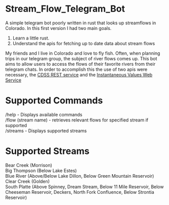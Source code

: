 # Stream_Flow_Telegram_Bot

A simple telegram bot poorly written in rust that looks up streamflows in Colorado. In this first
version I had two main goals.

1. Learn a little rust.
2. Understand the apis for fetching up to date data about stream flows

My friends and I live in Colorado and love to fly fish. Often, when planning
trips in our telegram group, the subject of river flows comes up. This bot aims
to allow users to access the flows of their favorite rivers from their telegram
chats. In order to accomplish this the use of two apis were necessary,
the [CDSS REST service](https://dwr.state.co.us/Rest/GET/Help) and
the [Instantaneous Values Web Service](https://waterservices.usgs.gov/rest/)

# Supported Commands

/help - Displays available commands <br/>
/flow (stream name) - retrieves relevant flows for specified stream if
supported<br/>
/streams - Displays supported streams<br/>

# Supported Streams

Bear Creek (Morrison)<br/>
Big Thompson (Below Lake Estes)<br/>
Blue River (Above/Below Lake Dillon, Below Green Mountain Reservoir)<br/>
Clear Creek (Golden)<br/>
South Platte (Above Spinney, Dream Stream, Below 11 Mile Reservoir, Below
Cheeseman Reservoir, Deckers, North Fork Confluence, Below Strontia
Reservoir)<br/>
